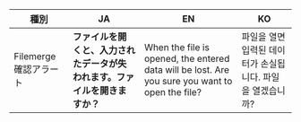 <table>
  <thead>
    <tr>
      <th>種別</th>
      <th>JA</th>
      <th>EN</th>
      <th>KO</th>
    </tr>
  </thead>
  <tbody>
    <tr>
      <td>Filemerge確認アラート</td>
      <td><strong>ファイルを開くと、入力されたデータが失われます。ファイルを開きますか？</strong></td>
      <td>When the file is opened, the entered data will be lost. Are you sure you want to open the file?</td>
      <td>파일을 열면 입력된 데이터가 손실됩니다. 파일을 열겠습니까?</td>
    </tr>
  </tbody>
</table>

